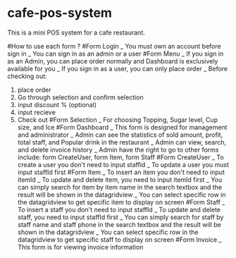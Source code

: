 # cafe-pos-system
This is a mini POS system for a cafe restaurant.

#How to use each form ?
#Form Login
_ You must own an account before sign in
_ You can sign in as an admin or a user 
#Form Menu 
_ If you sign in as an Admin, you can place order normally and Dashboard is exclusively available for you 
_ If you sign in as a user, you can only place order 
_ Before checking out:
  1. place order
  2. Go through selection and confirm selection
  3. input discount % (optional)
  4. input recieve
  5. Check out
#Form Selection
_ For choosing Topping, Sugar level, Cup size, and Ice
#Form Dashboard
_ This form is designed for management and administrator 
_ Admin can see the statistics of sold amount, profit, total staff, and Popular drink in the restaurant
_ Admin can view, search, and delete invoice history 
_ Admin have the right to go to other forms include: form CreateUser, form Item, form Staff
#Form CreateUser
_ To create a user you don't need to input staffid
_ To update a user you must input staffId first
#Form Item
_ To insert an item you don't need to input itemId
_ To update and delete item, you need to input itemId first
_ You can simply search for item by item name in the search textbox and the result will be shown in the datagridview
_ You can select specific row in the datagridview to get specific item to display on screen
#Form Staff
_ To insert a staff you don't need to input staffId
_ To update and delete staff, you need to input staffId first
_ You can simply search for staff by staff name and staff phone in the search textbox and the result will be shown in the datagridview
_ You can select specific row in the datagridview to get specific staff to display on screen
#Form Invoice
_ This form is for viewing invoice information 
 
